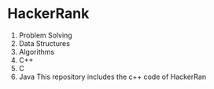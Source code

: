 # HackerRank
1. Problem Solving
2. Data Structures
3. Algorithms
4. C++
5. C
6. Java
This repository includes the c++ code of HackerRan